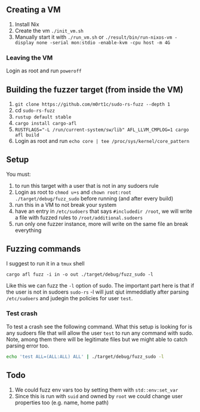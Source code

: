 ## Creating a VM

1. Install Nix
1. Create the vm `./init_vm.sh`
1. Manually start it with `./run_vm.sh` or `./result/bin/run-nixos-vm -display none -serial mon:stdio -enable-kvm -cpu host -m 4G`

### Leaving the VM

Login as root and run `poweroff`

## Building the fuzzer target (from inside the VM)

1. `git clone https://github.com/m0rt1c/sudo-rs-fuzz --depth 1`
1. cd `sudo-rs-fuzz` 
1. `rustup default stable`
1. `cargo install cargo-afl`
1. `RUSTFLAGS="-L /run/current-system/sw/lib" AFL_LLVM_CMPLOG=1 cargo afl build`
1.  Login as root and run `echo core | tee /proc/sys/kernel/core_pattern`

## Setup

You must:

1. to run this target with a user that is not in any sudoers rule
1. Login as root to `chmod u+s` and `chown root:root` `./target/debug/fuzz_sudo` before running (and after every build) 
1. run this in a VM to not break your system
1. have an entry in `/etc/sudoers` that says `#includedir /root`, we will write a file with fuzzed rules to `/root/additional.sudoers`
1. run only one fuzzer instance, more will write on the same file an break everything

## Fuzzing commands

I suggest to run it in a `tmux` shell

```
cargo afl fuzz -i in -o out ./target/debug/fuzz_sudo -l
```

Like this we can fuzz the `-l` option of sudo.
The important part here is that if the user is not in sudoers `sudo-rs` -l will just qiut immeddiatly after parsing `/etc/sudoers` and judegin the policies for user `test`.

### Test crash

To test a crash see the following command. What this setup is looking for is any sudoers file that will allow the user `test` to run any command with sudo. Note, among them there will be legitimate files but we might able to catch parsing error too.

```bash
echo 'test ALL=(ALL:ALL) ALL' | ./target/debug/fuzz_sudo -l
```

## Todo

1. We could fuzz env vars too by setting them with `std::env:set_var`
1. Since this is run with `suid` and owned by `root` we could change user properties too (e.g. name, home path)

